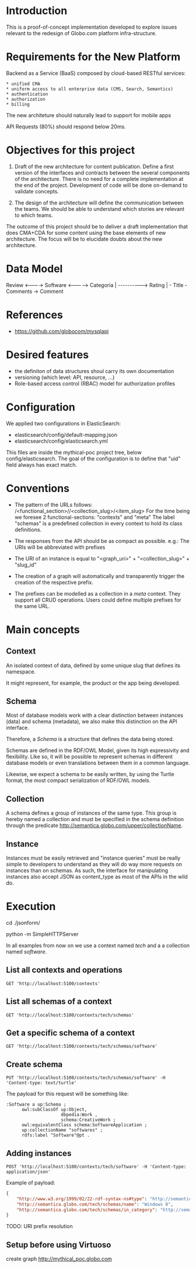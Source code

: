 Introduction
============

This is a proof-of-concept implementation developed to explore issues relevant
to the redesign of Globo.com platform infra-structure.


Requirements for the New Platform
=================================

  Backend as a Service (BaaS) composed by cloud-based RESTful services:
  
    * unified CMA
    * uniform access to all enterprise data (CMS, Search, Semantics)
    * authentication
    * authorization
    * billing

  The new architeture should naturally lead to support for mobile apps

  API Requests (80%) should respond below 20ms.


Objectives for this project
===========================

 1) Draft of the new architecture for content publication.
    Define a first version of the interfaces and contracts between the
    several components of the architecture.
    There is no need for a complete implementation at the end of the project.
    Development of code will be done on-demand to validate concepts.

 2) The design of the architecture will define the communication between the teams.
    We should be able to understand which stories are relevant to which teams. 

  The outcome of this project should be to deliver a draft implementation that
  does CMA+CDA for some content using the base elements of new architecture.
  The focus will be to elucidate doubts about the new architecture.

Data Model
==========

  Review <----> Software <-----> Categoria
     |                 \----------> Rating
     |
     \- Title
      \- Comments -> Comment

References
==========

 * https://github.com/globocom/mysqlapi

Desired features
================

  * the definiton of data structures shoul carry its own documentation
  * versioning (which level: API, resource, ...)
  * Role-based access control (RBAC) model for authorization profiles 

Configuration
=============

We applied two configurations in ElasticSearch:
 - elasticsearch/config/default-mapping.json 
 - elasticsearch/config/elasticsearch.yml

This files are inside the mythical-poc project tree, below config/elasticsearch. 
The goal of the configuration is to define that "uid" field always has exact match.


Conventions
============

 - The pattern of the URLs follows: /<functional_section>/<context _slug>/<collection_slug>/<item_slug>
   For the time being we foresee 2 functional-sections: "contexts" and "meta"
   The label "schemas" is a predefined collection in every context to hold its class definitions.

 - The responses from the API should be as compact as possible.
   e.g.: The URIs will be abbreviated with prefixes

 - The URI of an instance  is equal to "<graph_uri>" + "<collection_slug>" + "slug_id"
 
 - The creation of a graph will automatically and transparently trigger the creation of the respective prefix.
 
 - The prefixes can be modelled as a collection in a *meta* context.
   They support all CRUD operations.
   Users could define multiple prefixes for the same URL.


Main concepts
=============

Context
-------

An isolated context of data, defined by some unique slug that defines its namespace.

It might represent, for example, the product or the app being developed.

Schema
------

Most of database models work with a clear distinction between instances (data) and
schema (metadata), we also make this distinction on the API interface.

Therefore, a *Schema* is a structure that defines the data being stored.

Schemas are defined in the RDF/OWL Model, given its high expressivity and flexibility. Like so,
it will be possible to represent schemas in different database models or even translations between them
in a common language.

Likewise, we expect a schema to be easily written, by using the Turtle format, the
most compact serialization of RDF/OWL models.

Collection
----------

A schema defines a group of instances of the same type.
This group is hereby named a collection and must be specified in the schema definition through the predicate http://semantica.globo.com/upper/collectionName.

Instance
--------

Instances must be easily retrieved and "instance queries" must be really simple
to developers to understand as they will do way more requests on instances than on schemas. As such,
the interface for manipulating instances also accept JSON as content_type as most of the APIs in
the wild do.

Execution
=========

cd ./jsonform/

python -m SimpleHTTPServer

In all examples from now on we use a context named *tech* and a
a collection named *software*.

List all contexts and operations
--------------------------------

```http
GET 'http://localhost:5100/contexts'
```

List all schemas of a context
-----------------------------

```http
GET 'http://localhost:5100/contexts/tech/schemas'
```

Get a specific schema of a context
----------------------------------

```http
GET 'http://localhost:5100/contexts/tech/schemas/software'
```

Create schema
-------------

```http
PUT 'http://localhost:5100/contexts/tech/schemas/software' -H 'Content-type: text/turtle'
```

The payload for this request will be something like:

    :Software a up:Schema ;
          owl:subClassOf up:Object,
                         dbpedia:Work ,
                         schema:CreativeWork ;
          owl:equivalentClass schema:SoftwareApplication ;
          up:collectionName "softwares" ;
          rdfs:label "Software"@pt .

Adding instances
----------------

```http
POST 'http://localhost:5100/contexts/tech/software' -H 'Content-type: application/json'
```

Example of payload:

```json
{
    "http://www.w3.org/1999/02/22-rdf-syntax-ns#type": "http://semantica.globo.com/tech/schemas/Software",
    "http://semantica.globo.com/tech/schemas/name": "Windows 8",
    "http://semantica.globo.com/tech/schemas/in_category": "http://semantica.globo.com/tech/software-categories/OperatingSystem"
}
```

TODO: URI prefix resolution

Setup before using Virtuoso
---------------------------
  create graph <http://mythical_poc.globo.com>
